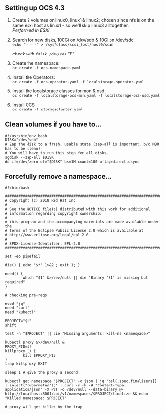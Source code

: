 ## Setting up OCS 4.3

1. Create 2 volumes on linux0, linux1 & linux2; chosen since nfs is on the same esxi host as linux1 - so we'll skip linux3 all together. \
   *Performed in ESXi*

2. Search for new disks, 100Gi on /dev/sdb & 10Gi on /dev/sdc \
```echo "- - -" > /sys/class/scsi_host/host0/scan```

   _check with ```fdisk /dev/sdX``` "F"_

3. Create the namespace: \
```oc create -f ocs-namespace.yaml```

4. Install the Operators: \
```oc create -f ocs-operator.yaml -f localstorage-operator.yaml```

5. Install the localstorage classes for mon & osd: \
```oc create -f localstorage-ocs-mon.yaml -f localstorage-ocs-osd.yaml```

6. Install OCS \
```oc create -f storagecluster.yaml```


## Clean volumes if you have to... 
```
#!/usr/bin/env bash
DISK="/dev/sdb"
# Zap the disk to a fresh, usable state (zap-all is important, b/c MBR has to be clean)
# You will have to run this step for all disks.
sgdisk --zap-all $DISK
dd if=/dev/zero of="$DISK" bs=1M count=100 oflag=direct,dsync
```

## Forcefully remove a namespace...
```
#!/bin/bash

###############################################################################
# Copyright (c) 2018 Red Hat Inc
#
# See the NOTICE file(s) distributed with this work for additional
# information regarding copyright ownership.
#
# This program and the accompanying materials are made available under the
# terms of the Eclipse Public License 2.0 which is available at
# http://www.eclipse.org/legal/epl-2.0
#
# SPDX-License-Identifier: EPL-2.0
###############################################################################

set -eo pipefail

die() { echo "$*" 1>&2 ; exit 1; }

need() {
        which "$1" &>/dev/null || die "Binary '$1' is missing but required"
}

# checking pre-reqs

need "jq"
need "curl"
need "kubectl"

PROJECT="$1"
shift

test -n "$PROJECT" || die "Missing arguments: kill-ns <namespace>"

kubectl proxy &>/dev/null &
PROXY_PID=$!
killproxy () {
        kill $PROXY_PID
}
trap killproxy EXIT

sleep 1 # give the proxy a second

kubectl get namespace "$PROJECT" -o json | jq 'del(.spec.finalizers[] | select("kubernetes"))' | curl -s -k -H "Content-Type: application/json" -X PUT -o /dev/null --data-binary @- http://localhost:8001/api/v1/namespaces/$PROJECT/finalize && echo "Killed namespace: $PROJECT"

# proxy will get killed by the trap
```
